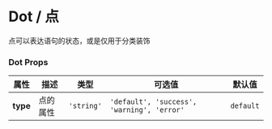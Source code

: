 # Dot / 点

点可以表达语句的状态，或是仅用于分类装饰

<playground title="默认的" name="ex-dot-default" />

<playground title="基础的" desc="dot支持插槽" name="ex-dot-base" />

### Dot Props

| 属性     | 描述     | 类型       | 可选值                                     | 默认值    |
| -------- | -------- | ---------- | ------------------------------------------ | --------- |
| **type** | 点的属性 | `'string'` | `'default', 'success', 'warning', 'error'` | `default` |
